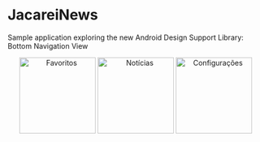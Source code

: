 # JacareiNews
Sample application exploring the new Android Design Support Library: Bottom Navigation View


<p align="center">
  <img src="https://github.com/brsanthiago/JacareiNews/tree/master/capture/device-2017-01-06-174242.png" alt="Favoritos" width="150"/>
  <img src="https://github.com/brsanthiago/JacareiNews/tree/master/capture/device-2017-01-06-174200.png" alt="Notícias" width="150"/>
  <img src="https://github.com/brsanthiago/JacareiNews/tree/master/capture/device-2017-01-06-174344.png" alt="Configurações" width="150"/>

</p>
